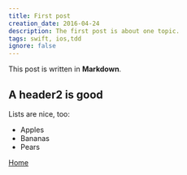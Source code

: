 ```yaml
---
title: First post
creation_date: 2016-04-24
description: The first post is about one topic.
tags: swift, ios,tdd
ignore: false
---
```


This post is written in **Markdown**.

## A header2 is good

Lists are nice, too:

- Apples
- Bananas
- Pears

[Home](/ "Home")
